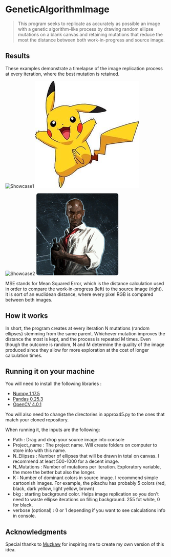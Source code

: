 # GeneticAlgorithmImage

> This program seeks to replicate as accurately as possible an image with a genetic algorithm-like process by drawing random ellipse mutations on a blank canvas and retaining mutations that reduce the most the distance between both work-in-progress and source image. 

## Results 
These examples demonstrate a timelapse of the image replication process at every iteration, where the best mutation is retained. 

![Showcase1](/header_animated.gif) ![source1](/Source/pika_source.jpg)  

![Showcase2](/header_animated_2.gif) ![source2](/Source/louis_source.png) 

MSE stands for Mean Squared Error, which is the distance calculation used in order to compare the work-in-progress (left) to the source image (right). It is sort of an euclidean distance, where every pixel RGB is compared between both images. 

## How it works

In short, the program creates at every iteration N mutations (random ellipses) stemming from the same parent. Whichever mutation improves the distance the most is kept, and the process is repeated M times. Even though the outcome is random, N and M determine the quality of the image produced since they allow for more exploration at the cost of longer calculation times. 

## Running it on your machine

You will need to install the following libraries :
- [Numpy 1.17.5](https://anaconda.org/conda-forge/numpy)
- [Pandas 0.25.3](https://anaconda.org/conda-forge/pandas)
- [OpenCV 4.0.1](https://anaconda.org/anaconda/opencv)

You will also need to change the directories in approx45.py to the ones that match your cloned repository.

When running it, the inputs are the following: 
- Path : Drag and drop your source image into console
- Project_name : The project name. Will create folders on computer to store info with this name.
- N_Ellipses : Number of ellipses that will be drawn in total on canvas. I recommend at least 500-1000 for a decent image.
- N_Mutations : Number of mutations per iteration. Exploratory variable, the more the better but also the longer.
- K : Number of dominant colors in source image. I recommend simple cartoonish images. For example, the pikachu has probably 5 colors (red, black, dark yellow, light yellow, brown)
- bkg : starting background color. Helps image replication so you don't need to waste ellipse iterations on filling background. 255 fot white, 0 for black. 
- verbose (optional) : 0 or 1 depending if you want to see calculations info in console. 

## Acknowledgments

Special thanks to [Muzkaw](https://youtu.be/LrEvoKI07Ww?t=25) for inspiring me to create my own version of this idea. 
